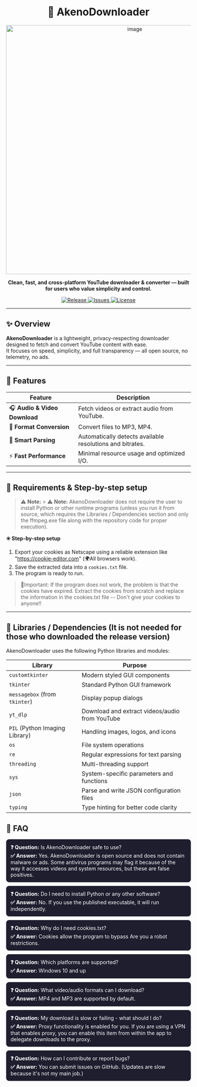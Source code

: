 <h1 align="center">🎵 AkenoDownloader</h1>

<p align="center">
  <img width="686" height="678" alt="image" src="https://github.com/user-attachments/assets/712cd69d-0980-4f68-98a4-3a2237990ae4" />

</p>

<p align="center">
  <b>Clean, fast, and cross-platform YouTube downloader & converter — built for users who value simplicity and control.</b>
</p>

<p align="center">
  <a href="https://github.com/SenpaiRato/AkenoDownloader/releases">
    <img src="https://img.shields.io/github/v/release/SenpaiRato/AkenoDownloader?color=6aa6f8&style=for-the-badge" alt="Release">
  </a>
  <a href="https://github.com/SenpaiRato/AkenoDownloader/issues">
    <img src="https://img.shields.io/github/issues/SenpaiRato/AkenoDownloader?color=fcba03&style=for-the-badge" alt="Issues">
  </a>
  <a href="https://github.com/SenpaiRato/AkenoDownloader/blob/main/LICENSE">
    <img src="https://img.shields.io/github/license/SenpaiRato/AkenoDownloader?color=00c853&style=for-the-badge" alt="License">
  </a>
</p>

---

## ✨ Overview

**AkenoDownloader** is a lightweight, privacy-respecting downloader designed to fetch and convert YouTube content with ease.  
It focuses on speed, simplicity, and full transparency — all open source, no telemetry, no ads.

---

## 🚀 Features

| Feature | Description |
|----------|-------------|
| 🎧 **Audio & Video Download** | Fetch videos or extract audio from YouTube. |
| 🔄 **Format Conversion** | Convert files to MP3, MP4. |
| 🧠 **Smart Parsing** | Automatically detects available resolutions and bitrates. |
| ⚡ **Fast Performance** | Minimal resource usage and optimized I/O. |

---

## 🧩 Requirements & Step-by-step setup

> ⚠️ **Note:** > ⚠️ **Note:** AkenoDownloader does not require the user to install Python or other runtime programs (unless you run it from source, which requires the Libraries / Dependencies section and only the ffmpeg.exe file along with the repository code for proper execution).



**✳️ Step-by-step setup**
1. Export your cookies as Netscape using a reliable extension like "https://cookie-editor.com" (🌍All browsers work).  
2. Save the extracted data into a `cookies.txt` file.  
3. The program is ready to run.

>🛑Important: If the program does not work, the problem is that the cookies have expired. Extract the cookies from scratch and replace the information in the cookies.txt file -- Don't give your cookies to anyone!!
---

## 🧰 Libraries / Dependencies (It is not needed for those who downloaded the release version)

AkenoDownloader uses the following Python libraries and modules:

| Library | Purpose |
|---------|---------|
| `customtkinter` | Modern styled GUI components |
| `tkinter` | Standard Python GUI framework |
| `messagebox` (from `tkinter`) | Display popup dialogs |
| `yt_dlp` | Download and extract videos/audio from YouTube |
| `PIL` (Python Imaging Library) | Handling images, logos, and icons |
| `os` | File system operations |
| `re` | Regular expressions for text parsing |
| `threading` | Multi-threading support |
| `sys` | System-specific parameters and functions |
| `json` | Parse and write JSON configuration files |
| `typing` | Type hinting for better code clarity |


## 🧠 FAQ

<div style="background-color:#1e1e2f; padding:12px; border-radius:8px; color:white; margin-bottom:10px;">
<b>❓ Question:</b> Is AkenoDownloader safe to use?<br>
<b>✅ Answer:</b> Yes. AkenoDownloader is open source and does not contain malware or ads. Some antivirus programs may flag it because of the way it accesses videos and system resources, but these are false positives.
</div>

<div style="background-color:#1e1e2f; padding:12px; border-radius:8px; color:white; margin-bottom:10px;">
<b>❓ Question:</b> Do I need to install Python or any other software?<br>
<b>✅ Answer:</b> No. If you use the published executable, it will run independently.
</div>

<div style="background-color:#1e1e2f; padding:12px; border-radius:8px; color:white; margin-bottom:10px;">
<b>❓ Question:</b> Why do I need cookies.txt?<br>
<b>✅ Answer:</b> Cookies allow the program to bypass Are you a robot restrictions.
</div>

<div style="background-color:#1e1e2f; padding:12px; border-radius:8px; color:white; margin-bottom:10px;">
<b>❓ Question:</b> Which platforms are supported?<br>
<b>✅ Answer:</b> Windows 10 and up
</div>

<div style="background-color:#1e1e2f; padding:12px; border-radius:8px; color:white; margin-bottom:10px;">
<b>❓ Question:</b> What video/audio formats can I download?<br>
<b>✅ Answer:</b> MP4 and MP3 are supported by default.
</div>

<div style="background-color:#1e1e2f; padding:12px; border-radius:8px; color:white; margin-bottom:10px;">
<b>❓ Question:</b> My download is slow or failing - what should I do?<br>
<b>✅ Answer:</b> Proxy functionality is enabled for you. If you are using a VPN that enables proxy, you can enable this item from within the app to delegate downloads to the proxy.
</div>

<div style="background-color:#1e1e2f; padding:12px; border-radius:8px; color:white; margin-bottom:10px;">
<b>❓ Question:</b> How can I contribute or report bugs?<br>
<b>✅ Answer:</b> You can submit issues on GitHub. (Updates are slow because it's not my main job.)
</div>
